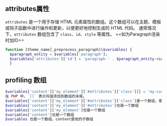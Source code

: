 ## attributes属性
`attributes` 是一个用于存储 HTML 元素属性的数组。这个数组可以在主题、模板或钩子函数中进行操作和更新，以便更好地控制生成的 HTML 代码。
通常情况下，`attributes` 数组包含了 `class`、`id`、`style` 等属性。
==如为Paragraph渲染时加ID==
```php
function [theme_name]_preprocess_paragraph(&$variables) {  
  $paragraph_entity = $variables['paragraph'];  
  $variables['attributes']['id'] = 'paragraph-' . $paragraph_entity->id();
  }
```

## profiling 数组
```php
$variables['content']['my_element']['#attributes']['class'][] = 'my-custom-class'
在 PHP 中，`[]` 表示将值添加到数组的末尾。
$variables['content']['my_element']['#attributes']['class']是一个数组，使用 `[]` 将 `'my-custom-class'` 添加到这个数组的末尾
$variables['content']['my_element']['#attributes']也是一个数组
$variables['content']['my_element']也是一个数组
$variables['content']也是一个数组
$variables 也是一个数组，content是他的子数组
```
